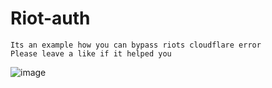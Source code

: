 # Riot-auth

```
Its an example how you can bypass riots cloudflare error 
Please leave a like if it helped you
```
![image](https://user-images.githubusercontent.com/90693180/194611506-7ec6edba-7707-47e4-8e8d-88cc72e0cd64.png)


